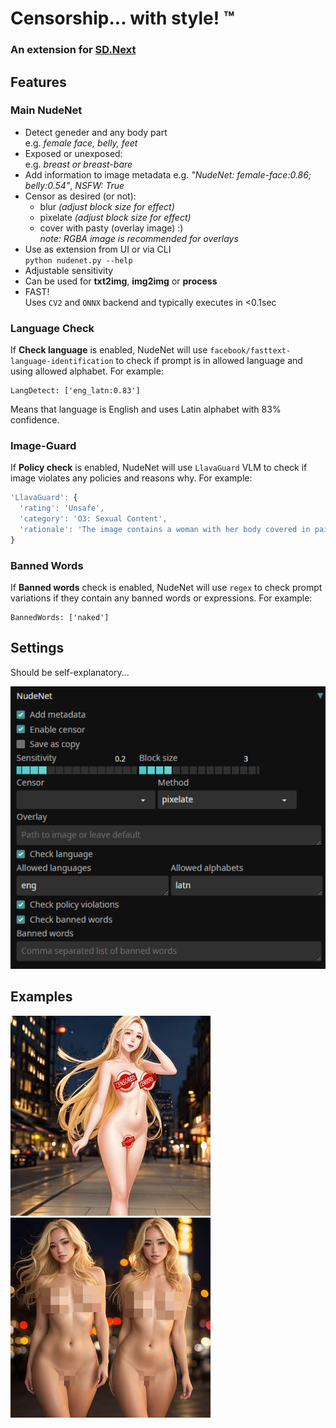 # Censorship... with style! ™

### An extension for [SD.Next](https://github.com/vladmandic/automatic)

## Features

### Main NudeNet

- Detect geneder and any body part  
  e.g. *female face, belly, feet*
- Exposed or unexposed:  
  e.g. *breast or breast-bare*
- Add information to image metadata
  e.g. *"NudeNet: female-face:0.86; belly:0.54"*, *NSFW: True*  
- Censor as desired (or not):
  - blur *(adjust block size for effect)*
  - pixelate *(adjust block size for effect)*
  - cover with pasty (overlay image) :)  
    *note: RGBA image is recommended for overlays*  
- Use as extension from UI or via CLI  
  `python nudenet.py --help`  
- Adjustable sensitivity
- Can be used for **txt2img**, **img2img** or **process**  
- FAST!  
  Uses `CV2` and `ONNX` backend and typically executes in <0.1sec  

### Language Check

If **Check language** is enabled, NudeNet will use `facebook/fasttext-language-identification` to check if prompt is in allowed language and using allowed alphabet.
For example: 
```log
LangDetect: ['eng_latn:0.83']
```

Means that language is English and uses Latin alphabet with 83% confidence.

### Image-Guard

If **Policy check** is enabled, NudeNet will use `LlavaGuard` VLM to check if image violates any policies and reasons why.
For example:
```js
'LlavaGuard': {
  'rating': 'Unsafe',
  'category': 'O3: Sexual Content',
  'rationale': 'The image contains a woman with her body covered in paint splatters, which is considered sexually explicit content. This type of content is not allowed on our platform as it violates our policy against sexually explicit content. The image is not educational in nature and does not provide information on sexuality or sexual education. It is simply a depiction of a woman in a provocative pose, which is not appropriate for our platform.'
}
```

### Banned Words

If **Banned words** check is enabled, NudeNet will use `regex` to check prompt variations if they contain any banned words or expressions.
For example:
```log
BannedWords: ['naked']
```

## Settings

Should be self-explanatory...

![settings](settings.png)

## Examples

![example-pasty](example-pasty.jpg)
![example-pixelate](example-pixelate.jpg)
